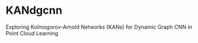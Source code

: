 # KANdgcnn
Exploring Kolmogorov-Arnold Networks (KANs) for Dynamic Graph CNN in Point Cloud Learning
